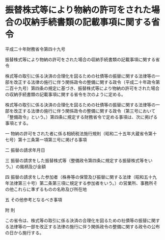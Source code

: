 # 振替株式等により物納の許可をされた場合の収納手続書類の記載事項に関する省令

平成二十年財務省令第四十九号

振替株式等により物納の許可をされた場合の収納手続書類の記載事項に関する省令

株式等の取引に係る決済の合理化を図るための社債等の振替に関する法律等の一部を改正する法律の施行に伴う関係政令の整備に関する政令（平成二十年政令第二百十九号）第四条の規定に基づき、振替株式等により物納の許可をされた場合の収納手続書類の記載事項に関する省令を次のように定める。

株式等の取引に係る決済の合理化を図るための社債等の振替に関する法律等の一部を改正する法律の施行に伴う関係政令の整備に関する政令（第三号において「整備政令」という。）第四条に規定する財務省令で定める事項は、次に掲げる事項とする。

一 物納の許可をされた者に係る相続税法施行規則（昭和二十五年大蔵省令第十七号）第十三条第一項第三号に掲げる事項

二 振替の請求年月日

三 振替の請求をした振替株式等（整備政令第四条に規定する振替株式等をいう。）の銘柄及び金額

四 振替の請求をした参加者（株券等の保管及び振替に関する法律（昭和五十九年法律第三十号）第二条第三項に規定する参加者をいう。）の営業所、事務所その他これらに準ずるものの名称及び所在地

五 その他参考となるべき事項

附 則

この省令は、株式等の取引に係る決済の合理化を図るための社債等の振替に関する法律等の一部を改正する法律の施行に伴う関係政令の整備に関する政令の公布の日から施行する。

